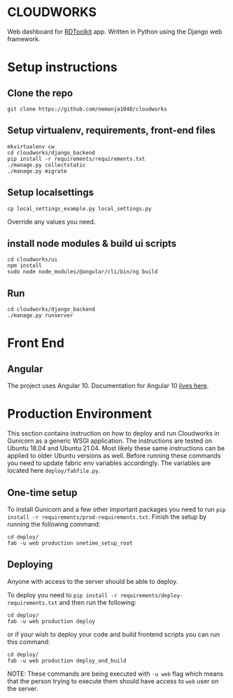 # CLOUDWORKS


Web dashboard for [RDToolkit](https://github.com/dimagi/rd-toolkit/tree/master/app/src/main/java/org/rdtoolkit/) app.
Written in Python using the Django web framework.


# Setup instructions


## Clone the repo

```
git clone https://github.com/nemanja1040/cloudworks
```

## Setup virtualenv, requirements, front-end files

```
mkvirtualenv cw
cd cloudworks/django_backend
pip install -r requirements/requirements.txt
./manage.py collectstatic
./manage.py migrate
```

## Setup localsettings

```
cp local_settings_example.py local_settings.py
```

Override any values you need.

## install node modules & build ui scripts

```
cd cloudworks/ui
npm install
sudo node node_modules/@angular/cli/bin/ng build 
```

## Run

```
cd cloudworks/django_backend
./manage.py runserver
```


# Front End


## Angular

The project uses Angular 10.
Documentation for Angular 10 [lives here](https://angular.io/docs).


# Production Environment

This section contains instruction on how to deploy and run Cloudworks in Gunicorn as a generic WSGI application.
The instructions are tested on Ubuntu 18.04 and Ubuntu 21.04. Most likely these same instructions can be applied to older Ubuntu versions as well.
Before running these commands you need to update fabric env variables accordingly. The variables are located here `deploy/fabfile.py`.

## One-time setup

To install Gunicorn and a few other important packages you need to run `pip install -r requirements/prod-requirements.txt`.
Finish the setup by running the following command:

```
cd deploy/
fab -u web production onetime_setup_root
```

## Deploying

Anyone with access to the server should be able to deploy.

To deploy you need to `pip install -r requirements/deploy-requirements.txt` and then run the following:

```
cd deploy/
fab -u web production deploy
```

or if your wish to deploy your code and build frontend scripts you can run this command:

```
cd deploy/
fab -u web production deploy_and_build
```

NOTE: These commands are being executed with `-u web` flag which means that the person trying to execute them should have access to `web` user on the server.
